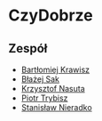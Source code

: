 # CzyDobrze

## Zespół

* [Bartłomiej Krawisz]()
* [Błażej Sak]()
* [Krzysztof Nasuta]()
* [Piotr Trybisz]()
* [Stanisław Nieradko](https://nieradko.com)